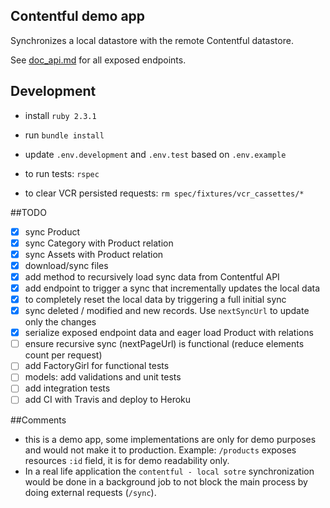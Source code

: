 ## Contentful demo app

Synchronizes a local datastore with the remote Contentful datastore.

See [doc_api.md](https://github.com/razorcd/contentful-rails-demo/blob/master/doc_api.md) for all exposed endpoints.

## Development

- install `ruby 2.3.1`
- run `bundle install`
- update `.env.development` and `.env.test` based on `.env.example`

- to run tests: `rspec`
- to clear VCR persisted requests: `rm spec/fixtures/vcr_cassettes/*`

##TODO

- [X] sync Product
- [X] sync Category with Product relation
- [X] sync Assets with Product relation
- [X] download/sync files
- [X] add method to recursively load sync data from Contentful API
- [X] add endpoint to trigger a sync that incrementally updates the local data
- [X] to completely reset the local data by triggering a full initial sync
- [X] sync deleted / modified and new records. Use `nextSyncUrl` to update only the changes
- [X] serialize exposed endpoint data and eager load Product with relations
- [ ] ensure recursive sync (nextPageUrl) is functional (reduce elements count per request)
- [ ] add FactoryGirl for functional tests
- [ ] models: add validations and unit tests
- [ ] add integration tests
- [ ] add CI with Travis and deploy to Heroku

##Comments

- this is a demo app, some implementations are only for demo purposes and would not make it to production. Example: `/products` exposes resources `:id` field, it is for demo readability only.
- In a real life application the `contentful - local sotre` synchronization would be done in a background job to not block the main process by doing external requests (`/sync`).
